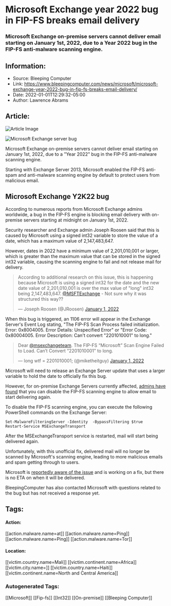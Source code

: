 # Microsoft Exchange year 2022 bug in FIP-FS breaks email delivery
### Microsoft Exchange on-premise servers cannot deliver email starting on January 1st, 2022, due to a Year 2022 bug in the FIP-FS anti-malware scanning engine.

## Information:
+ Source: Bleeping Computer
+ Link: https://www.bleepingcomputer.com/news/microsoft/microsoft-exchange-year-2022-bug-in-fip-fs-breaks-email-delivery/
+ Date: 2022-01-01T12:29:32-05:00
+ Author: Lawrence Abrams


## Article:
![Article Image](https://www.bleepstatic.com/content/hl-images/2021/03/10/Exchange1.jpg)

![Microsoft Exchange server bug](https://www.bleepstatic.com/content/hl-images/2021/03/10/Exchange1.jpg)


Microsoft Exchange on-premise servers cannot deliver email starting on January 1st, 2022, due to a "Year 2022" bug in the FIP-FS anti-malware scanning engine.


Starting with Exchange Server 2013, Microsoft enabled the FIP-FS anti-spam and anti-malware scanning engine by default to protect users from malicious email.


Microsoft Exchange Y2K22 bug
----------------------------


According to numerous reports from Microsoft Exchange admins worldwide, a bug in the FIP-FS engine is blocking email delivery with on-premise servers starting at midnight on January 1st, 2022.


Security researcher and Exchange admin Joseph Roosen said that this is caused by Microsoft using a signed int32 variable to store the value of a date, which has a maximum value of 2,147,483,647.


However, dates in 2022 have a minimum value of 2,201,010,001 or larger, which is greater than the maximum value that can be stored in the signed int32 variable, causing the scanning engine to fail and not release mail for delivery.



> 
> According to additional research on this issue, this is happening because Microsoft is using a signed int32 for the date and the new date value of 2,201,010,001 is over the max value of "long" int32 being 2,147,483,647. [@MSFTExchange](https://twitter.com/MSFTExchange?ref_src=twsrc%5Etfw) - Not sure why it was structured this way??
> 
> 
> — Joseph Roosen (@JRoosen) [January 1, 2022](https://twitter.com/JRoosen/status/1477203087421018118?ref_src=twsrc%5Etfw)


When this bug is triggered, an 1106 error will appear in the Exchange Server's Event Log stating, "The FIP-FS Scan Process failed initialization. Error: 0x8004005. Error Details: Unspecified Error" or "Error Code: 0x80004005. Error Description: Can't convert "2201010001" to long."



> 
> Dear [@msexchangeteam](https://twitter.com/msexchangeteam?ref_src=twsrc%5Etfw). The FIP-FS “Microsoft” Scan Engine Failed to Load. Can’t Convert “2201010001” to long.
> 
> 
> — long wtf = 2201010001; (@miketheitguy) [January 1, 2022](https://twitter.com/miketheitguy/status/1477097527593734144?ref_src=twsrc%5Etfw)


Microsoft will need to release an Exchange Server update that uses a larger variable to hold the date to officially fix this bug.


However, for on-premise Exchange Servers currently affected, [admins have found](https://www.reddit.com/r/sysadmin/comments/rt91z6/exchange_2019_antimalware_bad_update/) that you can disable the FIP-FS scanning engine to allow email to start delivering again.


To disable the FIP-FS scanning engine, you can execute the following PowerShell commands on the Exchange Server:



```
Set-MalwareFilteringServer -Identity  -BypassFiltering $true
Restart-Service MSExchangeTransport
```

After the MSExchangeTransport service is restarted, mail will start being delivered again.


Unfortunately, with this unofficial fix, delivered mail will no longer be scanned by Microsoft's scanning engine, leading to more malicious emails and spam getting through to users.


Microsoft is [reportedly aware of the issue](https://docs.microsoft.com/en-us/answers/questions/680488/microsoft-exchange-fip-fs-scan-engine-failed-to-lo.html) and is working on a fix, but there is no ETA on when it will be delivered.


BleepingComputer has also contacted Microsoft with questions related to the bug but has not received a response yet.





## Tags:

#### Action:
[[action.malware.name=at]] [[action.malware.name=Ping]] [[action.malware.name=Ping]] [[action.malware.name=Tor]]

#### Location:
[[victim.country.name=Mali]] [[victim.continent.name=Africa]] [[victim.city.name=]] [[victim.country.name=Haiti]] [[victim.continent.name=North and Central America]]

### Autogenerated Tags:
[[Microsoft]] [[Fip-fs]] [[Int32]] [[On-premise]] [[Bleeping Computer]]

